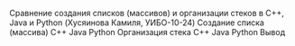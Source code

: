 Сравнение создания списков (массивов) и организации стеков в C++, Java и Python (Хусяинова Камиля, УИБО-10-24)
  Создание списка (массива)
     С++
     Java
     Python
  Организация стека
     C++
     Java
     Python
  Вывод  
